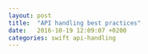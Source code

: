 ```yaml
---
layout: post
title:  "API handling best practices"
date:   2016-10-19 12:09:07 +0200
categories: swift api-handling
---
```




